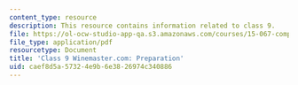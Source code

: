 ```yaml
---
content_type: resource
description: This resource contains information related to class 9.
file: https://ol-ocw-studio-app-qa.s3.amazonaws.com/courses/15-067-competitive-decision-making-and-negotiation-spring-2011/caef8d5a57324e9b6e3826974c340886_MIT15_067S11_Cl9_W.com_RE.pdf
file_type: application/pdf
resourcetype: Document
title: 'Class 9 Winemaster.com: Preparation'
uid: caef8d5a-5732-4e9b-6e38-26974c340886
---
```

